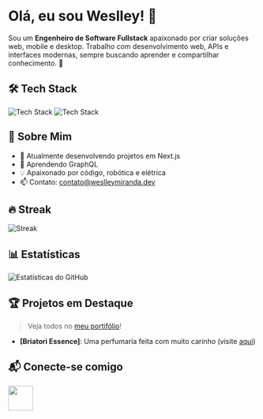 # Olá, eu sou Weslley! 👋

Sou um **Engenheiro de Software Fullstack** apaixonado por criar soluções web, mobile e desktop. Trabalho com desenvolvimento web, APIs e interfaces modernas, sempre buscando aprender e compartilhar conhecimento. 🚀

## 🛠 Tech Stack
<img src="https://skillicons.dev/icons?i=nextjs,react,nodejs,typescript,redux,mongodb,graphql,vitest,tailwindcss,redis" alt="Tech Stack" />
<img src="https://skillicons.dev/icons?i=vite,electron,python,postgresql,docker,kubernetes,c,rust,java,aws" alt="Tech Stack" />

## 🌟 Sobre Mim
- 🔭 Atualmente desenvolvendo projetos em Next.js
- 🌱 Aprendendo GraphQL
- 💡 Apaixonado por código, robótica e elétrica
- 📫 Contato: [contato@weslleymiranda.dev](mailto:seu.email@example.com)

## 🔥 Streak
![Streak](https://github-readme-streak-stats-eight.vercel.app/?user=weslleymirandadev&theme=chartreuse-dark)

## 📊 Estatísticas
![Estatísticas do GitHub](https://github-readme-stats.vercel.app/api?username=weslleymirandadev&show_icons=true&theme=chartreuse-dark)

## 🏆 Projetos em Destaque
> Veja todos no [meu portifólio](https://weslleymiranda.dev)!
- **[Briatori Essence]**: Uma perfumaria feita com muito carinho (visite [aqui](https://www.briatoriessence.com))

## 📬 Conecte-se comigo
[<img src="https://skillicons.dev/icons?i=linkedin" height="50"/>](https://www.linkedin.com/in/weslley-miranda/)


